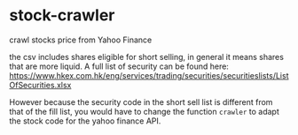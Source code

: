 # stock-crawler
crawl stocks price from Yahoo Finance

the csv includes shares eligible for short selling, in general it means shares that are more liquid. 
A full list of security can be found here:
https://www.hkex.com.hk/eng/services/trading/securities/securitieslists/ListOfSecurities.xlsx

However because the security code in the short sell list is different from that of the fill list, you would have to change the function `crawler` to adapt the stock code for the yahoo finance API.
